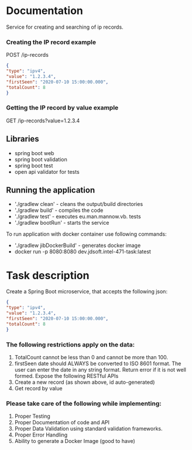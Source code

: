 # Documentation
Service for creating and searching of ip records. 

### Creating the IP record example
POST /ip-records
```json
{
"type": "ipv4",
"value": "1.2.3.4",
"firstSeen": "2020-07-10 15:00:00.000",
"totalCount": 8
}
```
### Getting the IP record by value example
GET /ip-records?value=1.2.3.4

## Libraries
* spring boot web
* spring boot validation
* spring boot test
* open api validator for tests

## Running the application

* './gradlew clean' - cleans the output/build directories
* './gradlew build' - compiles the code
* './gradlew test' - executes eu.man.mannow.vb. tests
* './gradlew bootRun' - starts the service

To run application with docker container use following commands:
* './gradlew jibDockerBuild' - generates docker image
* docker run -p 8080:8080 dev.jdsoft.intel-471-task:latest

# Task description

Create a Spring Boot microservice, that accepts the following json:
```json
{
"type": "ipv4",
"value": "1.2.3.4",
"firstSeen": "2020-07-10 15:00:00.000",
"totalCount": 8
}
```
### The following restrictions apply on the data:
1. TotalCount cannot be less than 0 and cannot be more than 100.
2. firstSeen date should ALWAYS be converted to ISO 8601 format. The user can enter the date
   in any string format. Return error if it is not well formed.
   Expose the following RESTful APIs
3. Create a new record (as shown above, id auto-generated)
4. Get record by value

### Please take care of the following while implementing:
1. Proper Testing
2. Proper Documentation of code and API
3. Proper Data Validation using standard validation frameworks.
4. Proper Error Handling
5. Ability to generate a Docker Image (good to have)